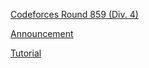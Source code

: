 [Codeforces Round 859 (Div. 4)](https://codeforces.com/contest/1807)

[Announcement](https://codeforces.com/blog/entry/114062)

[Tutorial](https://codeforces.com/blog/entry/114143)